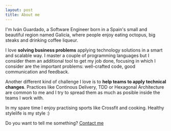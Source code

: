 ```yaml
---
layout: post
title: About me
---
```


I'm Iván Guardado, a Software Engineer born in a Spain's small and beautiful region named Galicia, where people enjoy eating octopus, big steaks and drinking coffee liqueur.

I love **solving business problems** applying technology solutions in a smart and scalable way. I master a couple of programming languages but I consider them an additional tool to get my job done, focusing in which I consider are the important problems: well-crafted code, good communication and feedback.

Another different kind of challenge I love is to **help teams to apply technical changes**. Practices like Continous Delivery, TDD or Hexagonal Architecture are common to me and I try to spread them as much as posible inside the teams I work with.

In my spare time I enjoy practising sports like Crossfit and cooking. Healthy stylelife is my style :)

Do you want to tell me something? [Contact me](mailto:contact@ivanguardado.com)

